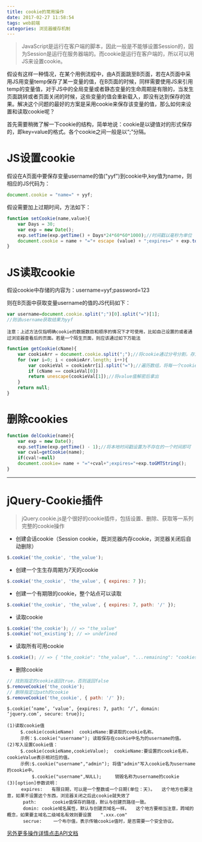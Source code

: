 ```yaml
---
title: cookie的常用操作  
date: 2017-02-27 11:58:54  
tags: web前端  
categories: 浏览器缓存机制   
---
```

> JavaScript是运行在客户端的脚本，因此一般是不能够设置Session的，因为Session是运行在服务器端的。而cookie是运行在客户端的，所以可以用JS来设置cookie。


假设有这样一种情况，在某个用例流程中，由A页面跳至B页面，若在A页面中采用JS用变量temp保存了某一变量的值，在B页面的时候，同样需要使用JS来引用temp的变量值，对于JS中的全局变量或者静态变量的生命周期是有限的，当发生页面跳转或者页面关闭的时候，这些变量的值会重新载入，即没有达到保存的效果。解决这个问题的最好的方案是采用cookie来保存该变量的值，那么如何来设置和读取cookie呢？
<!--more-->
首先需要稍微了解一下cookie的结构，简单地说：cookie是以键值对的形式保存的，即key=value的格式。各个cookie之间一般是以“;”分隔。

# JS设置cookie

假设在A页面中要保存变量username的值("yyf")到cookie中,key值为name，则相应的JS代码为：

```javascript
document.cookie = "name=" + yyf;
```

假设需要加上过期时间，方法如下：
```javascript
function setCookie(name,value){
    var Days = 30;
    var exp = new Date();
    exp.setTime(exp.getTime() + Days*24*60*60*1000);//时间戳以毫秒为单位
    document.cookie = name + "="+ escape (value) + ";expires=" + exp.toGMTString();
}
```

# JS读取cookie

假设cookie中存储的内容为：username=yyf;password=123

则在B页面中获取变量username的值的JS代码如下：
```javascript
var username=document.cookie.split(";")[0].split("=")[1];
//则该username获取结果为yyf
```

    注意：上述方法仅指明确cookie的数据数目和顺序的情况下才可使用，比如自己设置的或者通过浏览器查看后的页面。若是一个陌生页面，则应该通过如下万能法
    
```javascript
function getCookie(cName){
    var cookieArr = document.cookie.split(";");//将cookie通过分号分割，存为一个名为cookieArr的数组
    for (var i=0; i < cookieArr.length; i++){
        var cookieVal = cookieArr[i].split("=");//遍历数组，将每一个cookie的key和value通过等于号分割，存为一个名为cookieVal的数组
        if (cName == cookieVal[0])
        return unescape(cookieVal[1]);//将value值解密后拿出
    }
    return null;
}
```

# 删除cookies

```javascript
function delCookie(name){
    var exp = new Date();
    exp.setTime(exp.getTime() - 1);//将本地时间戳设置为不存在的一个时间即可
    var cval=getCookie(name);
    if(cval!=null)
    document.cookie= name + "="+cval+";expires="+exp.toGMTString();
}
```
___

# jQuery-Cookie插件  

> jQuery.cookie.js是个很好的cookie插件，包括设置、删除、获取等一系列完整的cookie操作

- 创建会话cookie（Session cookie，既浏览器内存cookie，浏览器关闭后自动删除）

```javascript
$.cookie('the_cookie', 'the_value');
```

- 创建一个生生存周期为7天的cookie

```javascript
$.cookie('the_cookie', 'the_value', { expires: 7 });
```

- 创建一个有期限的cookie，整个站点可以读取

```javascript
$.cookie('the_cookie', 'the_value', { expires: 7, path: '/' });
```

- 读取cookie

```javascript
$.cookie('the_cookie'); // => "the_value"
$.cookie('not_existing'); // => undefined
```

- 读取所有可用cookie

```javascript
$.cookie(); // => { "the_cookie": "the_value", "...remaining": "cookies" }
```

- 删除cookie

```javascript
// 找到指定的cookie返回true，否则返回false
$.removeCookie('the_cookie');
// 删除指定过path的cookie
$.removeCookie('the_cookie', { path: '/' });
```

    $.cookie(’name’, ‘value’, {expires: 7, path: ‘/’, domain: ‘jquery.com’, secure: true});
    
    (1)读取cookie值
    　　　$.cookie(cookieName)  cookieName:要读取的cookie名称。
         示例：$.cookie("username"); 读取保存在cookie中名为的username的值。
    (2)写入设置Cookie值：
    　　　$.cookie(cookieName,cookieValue);  cookieName:要设置的cookie名称，cookieValue表示相对应的值。
    　　　示例:$.cookie("username","admin"); 将值"admin"写入cookie名为username的cookie中。
    　　　　　 $.cookie("username",NULL);　　　销毁名称为username的cookie
    (3)[option]参数说明：
    　　  expires:　　有限日期，可以是一个整数或一个日期(单位：天)。　　这个地方也要注意，如果不设置这个东西，浏览器关闭之后此cookie就失效了
    　　　 path:　　　 cookie值保存的路径，默认与创建页路径一致。
          domin: cookie域名属性，默认与创建页域名一样。　　这个地方要相当注意，跨域的概念，如果要主域名二级域名有效则要设置　　".xxx.com"
          secrue:　　 一个布尔值，表示传输cookie值时，是否需要一个安全协议。
    
[另外更多操作详情点击API文档](https://github.com/carhartl/jquery-cookie#readme)